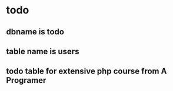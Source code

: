 # todo
## dbname is todo
## table name is users
## todo table for extensive php course from A Programer
